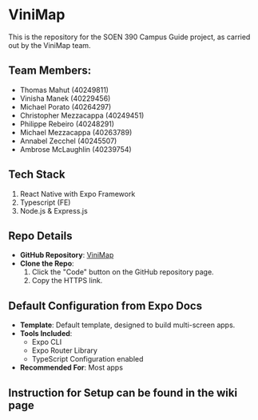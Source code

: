 # ViniMap

This is the repository for the SOEN 390 Campus Guide project, as carried out by the ViniMap team.

## Team Members:

- Thomas Mahut (40249811)
- Vinisha Manek (40229456)
- Michael Porato (40264297)
- Christopher Mezzacappa (40249451)
- Philippe Rebeiro (40248291)
- Michael Mezzacappa (40263789)
- Annabel Zecchel (40245507)
- Ambrose McLaughlin (40239754)

## Tech Stack

1. React Native with Expo Framework
2. Typescript (FE)
3. Node.js & Express.js

## Repo Details

- **GitHub Repository**: [ViniMap](https://github.com/mahutt/ViniMap)
- **Clone the Repo**:
  1. Click the "Code" button on the GitHub repository page.
  2. Copy the HTTPS link.

## Default Configuration from Expo Docs

- **Template**: Default template, designed to build multi-screen apps.
- **Tools Included**:
  - Expo CLI
  - Expo Router Library
  - TypeScript Configuration enabled
- **Recommended For**: Most apps

## Instruction for Setup can be found in the wiki page

